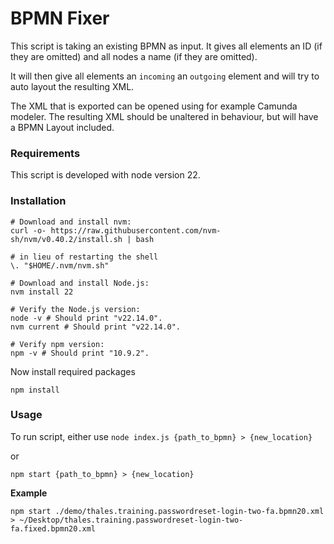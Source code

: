 # BPMN Fixer
This script is taking an existing BPMN as input. It gives all elements an ID (if they are omitted) and all nodes a name (if they are omitted).

It will then give all elements an `incoming` an `outgoing` element and will try to auto layout the resulting XML.

The XML that is exported can be opened using for example Camunda modeler. The resulting XML should be unaltered in behaviour, but will have a BPMN Layout included.


### Requirements
This script is developed with node version 22.

### Installation
```
# Download and install nvm:
curl -o- https://raw.githubusercontent.com/nvm-sh/nvm/v0.40.2/install.sh | bash

# in lieu of restarting the shell
\. "$HOME/.nvm/nvm.sh"

# Download and install Node.js:
nvm install 22

# Verify the Node.js version:
node -v # Should print "v22.14.0".
nvm current # Should print "v22.14.0".

# Verify npm version:
npm -v # Should print "10.9.2".
```

Now install required packages
```
npm install
```

### Usage
To run script, either use
```node index.js {path_to_bpmn} > {new_location}```

or

```npm start {path_to_bpmn} > {new_location}```

**Example**
```
npm start ./demo/thales.training.passwordreset-login-two-fa.bpmn20.xml > ~/Desktop/thales.training.passwordreset-login-two-fa.fixed.bpmn20.xml
```